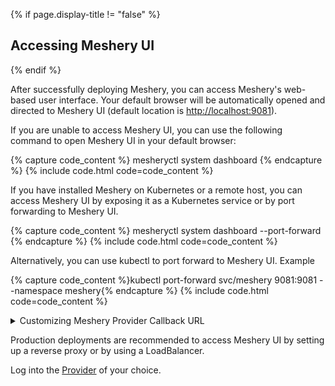 {% if page.display-title != "false" %}
## Accessing Meshery UI
{% endif %}

After successfully deploying Meshery, you can access Meshery's web-based user interface. Your default browser will be automatically opened and directed to Meshery UI (default location is [http://localhost:9081](http://localhost:9081)).

If you are unable to access Meshery UI, you can use the following command to open Meshery UI in your default browser:

{% capture code_content %} mesheryctl system dashboard {% endcapture %}
{% include code.html code=code_content %}

If you have installed Meshery on Kubernetes or a remote host, you can access Meshery UI by exposing it as a Kubernetes service or by port forwarding to Meshery UI.

{% capture code_content %} mesheryctl system dashboard --port-forward {% endcapture %}
{% include code.html code=code_content %}

Alternatively, you can use kubectl to port forward to Meshery UI. Example

{% capture code_content %}kubectl port-forward svc/meshery 9081:9081 --namespace meshery{% endcapture %}
{% include code.html code=code_content %}

<details>
<summary>Customizing Meshery Provider Callback URL</summary>

Customize your Meshery Provider Callback URL. Meshery Server supports customizing authentication flow callback URL, which can be configured in the following way:

{% capture code_content %}$ MESHERY_SERVER_CALLBACK_URL=https://custom-host mesheryctl system start{% endcapture %}
{% include code.html code=code_content %}

<br />
Meshery should now be running in your Kubernetes cluster and Meshery UI should be accessible at the `EXTERNAL IP` of `meshery` service.

</details>

Production deployments are recommended to access Meshery UI by setting up a reverse proxy or by using a LoadBalancer.

Log into the [Provider](/extensibility/providers) of your choice.
